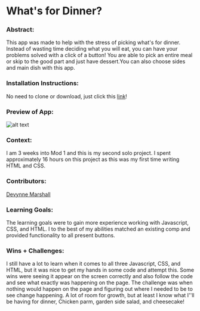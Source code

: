 # What's for Dinner? 

### Abstract:
This app was made to help with the stress of picking what's for dinner. Instead of wasting time deciding what you will eat, you can have your problems solved with a click of a button!
You are able to pick an entire meal or skip to the good part and just have dessert.You can also choose sides and main dish with this app.

### Installation Instructions:
 No need to clone or download, just click this [link](file:///Users/devynnemarshall/Turing/mod1/project3/whats-for-dinner/index.html?)!


### Preview of App:
![alt text](/Users/devynnemarshall/Turing/mod1/project3/whats-for-dinner/ScreenShot2023-02-19at4.26.32PM.png?raw)

### Context:
I am 3 weeks into Mod 1 and this is my second solo project. I spent approximately 16 hours on this project as this was my first time writing HTML and CSS.

### Contributors:
[Devynne Marshall](https://github.com/devynnem)

### Learning Goals:
The learning goals were to gain more experience working with Javascript, CSS, and HTML. I to the best of my abilities matched an existing comp and provided functionality to all present buttons. 

### Wins + Challenges:
I still have a lot to learn when it comes to all three Javascript, CSS, and HTML, but it was nice to get my hands in some code and attempt this. Some wins were seeing it appear on the screen correctly and also follow the code and see what exactly was happening on the page. The challenge was when nothing would happen on the page and figuring out where I needed to be to see change happening. A lot of room for growth, but at least I know what I''ll be having for dinner, Chicken parm, garden side salad, and cheesecake!

